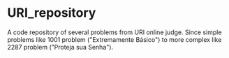 # URI_repository
A code repository of several problems from URI online judge. Since simple problems like 1001 problem ("Extremamente Básico") to more complex like 2287 problem ("Proteja sua Senha").

